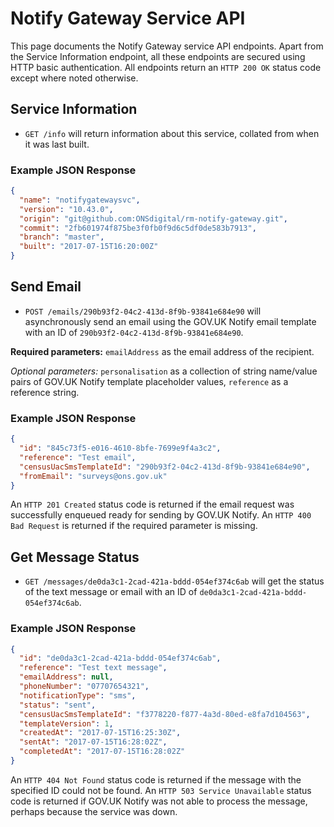 # Notify Gateway Service API
This page documents the Notify Gateway service API endpoints. Apart from the Service Information endpoint, all these endpoints are secured using HTTP basic authentication. All endpoints return an `HTTP 200 OK` status code except where noted otherwise.

## Service Information
* `GET /info` will return information about this service, collated from when it was last built.

### Example JSON Response
```json
{
  "name": "notifygatewaysvc",
  "version": "10.43.0",
  "origin": "git@github.com:ONSdigital/rm-notify-gateway.git",
  "commit": "2fb601974f875be3f0fb0f9d6c5df0de583b7913",
  "branch": "master",
  "built": "2017-07-15T16:20:00Z"
}
```

## Send Email
* `POST /emails/290b93f2-04c2-413d-8f9b-93841e684e90` will asynchronously send an email using the GOV.UK Notify email template with an ID of `290b93f2-04c2-413d-8f9b-93841e684e90`.

**Required parameters:** `emailAddress` as the email address of the recipient.

*Optional parameters:* `personalisation` as a collection of string name/value pairs of GOV.UK Notify template placeholder values, `reference` as a reference string.

### Example JSON Response
```json
{
  "id": "845c73f5-e016-4610-8bfe-7699e9f4a3c2",
  "reference": "Test email",
  "censusUacSmsTemplateId": "290b93f2-04c2-413d-8f9b-93841e684e90",
  "fromEmail": "surveys@ons.gov.uk"
}
```

An `HTTP 201 Created` status code is returned if the email request was successfully enqueued ready for sending by GOV.UK Notify. An `HTTP 400 Bad Request` is returned if the required parameter is missing.

## Get Message Status
* `GET /messages/de0da3c1-2cad-421a-bddd-054ef374c6ab` will get the status of the text message or email with an ID of `de0da3c1-2cad-421a-bddd-054ef374c6ab`.

### Example JSON Response
```json
{
  "id": "de0da3c1-2cad-421a-bddd-054ef374c6ab",
  "reference": "Test text message",
  "emailAddress": null,
  "phoneNumber": "07707654321",
  "notificationType": "sms",
  "status": "sent",
  "censusUacSmsTemplateId": "f3778220-f877-4a3d-80ed-e8fa7d104563",
  "templateVersion": 1,
  "createdAt": "2017-07-15T16:25:30Z",
  "sentAt": "2017-07-15T16:28:02Z",
  "completedAt": "2017-07-15T16:28:02Z"
}
```

An `HTTP 404 Not Found` status code is returned if the message with the specified ID could not be found. An `HTTP 503 Service Unavailable` status code is returned if GOV.UK Notify was not able to process the message, perhaps because the service was down.